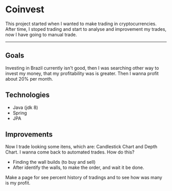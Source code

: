 # Coinvest

This project started when I wanted to make trading in cryptocurrencies.
After time, I stoped trading and start to analyse and improvement my trades, now I have going to manual trade.
___

## Goals

Investing in Brazil currently isn't good, then I was searching other way to invest my money, that my profitability was is greater. Then I wanna profit about 20% per month.

## Technologies

- Java (jdk 8)
- Spring
- JPA

## Improvements

Now I trade looking some itens, which are: Candlestick Chart and Depth Chart.
I wanna come back to automated trades. How do this?
- Finding the wall builds (to buy and sell)
- After identify the walls, to make the order, and wait it be done.

Make a page for see percent history of tradings and to see how was many is my profit.
